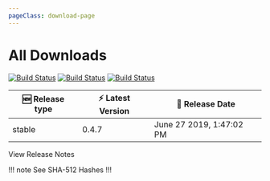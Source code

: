 ```yaml
---
pageClass: download-page
---
```


# All Downloads


<div class="build-status">
<a href="https://travis-ci.org/Nishkalkashyap/Quark-electron" target="_blank" rel="noopener noreferrer"><img src="https://travis-ci.org/Nishkalkashyap/Quark-electron.svg?branch=master-all" alt="Build Status"></a>
<a href="https://ci.appveyor.com/project/Nishkalkashyap/quark-electron" target="_blank" rel="noopener noreferrer"><img src="https://ci.appveyor.com/api/projects/status/e9n73kxva64pccwe/branch/master-all?svg=true" alt="Build Status"></a>
<a href="https://github.com/Nishkalkashyap/Quark-docs" target="_blank" rel="noopener noreferrer"><img src="https://img.shields.io/badge/contributions-welcome-brightgreen.svg?style=flat" alt="Build Status"></a>

</div>

| 🆕 Release type             | ⚡ Latest Version      | 📅 Release Date |
| -------------------          | --------------------   | --------------- |
| stable   | 0.4.7             | June 27 2019,  1:47:02 PM |
<Download
channel="stable"
/>

<div class="release-notes"><router-link to="/releases/current-release.html">View Release Notes</router-link></div>

!!! note See SHA-512 Hashes
<DropDown>
<ReleaseNotes channel="stable" />
</DropDown>
!!!

